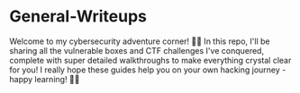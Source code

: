 # General-Writeups

Welcome to my cybersecurity adventure corner! 🔐✨ In this repo, I'll be sharing all the vulnerable boxes and CTF challenges I've conquered, complete with super detailed walkthroughs to make everything crystal clear for you! 
I really hope these guides help you on your own hacking journey - happy learning! 🚀💜
